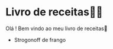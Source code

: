 # Livro de receitas:man_cook:

Olá ! Bem vindo ao meu livro de receitas:cookie:

- Strogonoff de frango

